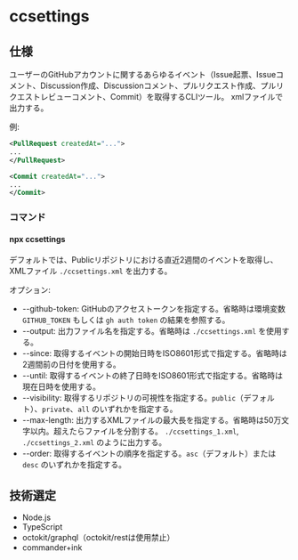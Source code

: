 # ccsettings

## 仕様

ユーザーのGitHubアカウントに関するあらゆるイベント（Issue起票、Issueコメント、Discussion作成、Discussionコメント、プルリクエスト作成、プルリクエストレビューコメント、Commit）を取得するCLIツール。
xmlファイルで出力する。

例:
```xml
<PullRequest createdAt="...">
...
</PullRequest>

<Commit createdAt="...">
...
</Commit>
```

### コマンド

#### npx ccsettings

デフォルトでは、Publicリポジトリにおける直近2週間のイベントを取得し、XMLファイル `./ccsettings.xml` を出力する。

オプション:

- --github-token: GitHubのアクセストークンを指定する。省略時は環境変数 `GITHUB_TOKEN` もしくは `gh auth token` の結果を参照する。
- --output: 出力ファイル名を指定する。省略時は `./ccsettings.xml` を使用する。
- --since: 取得するイベントの開始日時をISO8601形式で指定する。省略時は2週間前の日付を使用する。
- --until: 取得するイベントの終了日時をISO8601形式で指定する。省略時は現在日時を使用する。
- --visibility: 取得するリポジトリの可視性を指定する。`public`（デフォルト）、`private`、`all` のいずれかを指定する。
- --max-length: 出力するXMLファイルの最大長を指定する。省略時は50万文字以内。超えたらファイルを分割する。 `./ccsettings_1.xml`, `./ccsettings_2.xml` のように出力する。
- --order: 取得するイベントの順序を指定する。`asc`（デフォルト）または `desc` のいずれかを指定する。

## 技術選定

- Node.js
- TypeScript
- octokit/graphql（octokit/restは使用禁止）
- commander+ink
